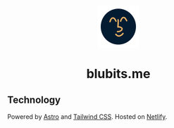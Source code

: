 <p align="center">
  <a href="https://blubits.me">
    <img alt="blubits.me logo" src="blubits.me.png" width="96" style="stroke: white;" />
  </a>
</p>
<h1 align="center">
  blubits.me
</h1>

## Technology

Powered by [Astro](https://astro.build) and [Tailwind CSS](https://tailwindcss.com). Hosted on [Netlify](https://netlify.com).
